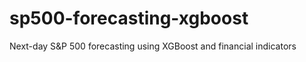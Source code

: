 # sp500-forecasting-xgboost
Next-day S&amp;P 500 forecasting using XGBoost and financial indicators

